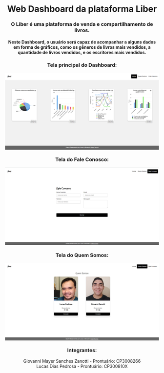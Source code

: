 <h1 align="center">
    Web Dashboard da plataforma Liber
</h1>

<h3 align="center">
  O Liber é uma plataforma de venda e compartilhamento de livros.
</h3>

<h4 align="center">
  Neste Dashboard, o usuário será capaz de acompanhar a alguns dados em forma de gráficos, como os gêneros de livros mais vendidos, a quantidade de livros vendidos, e os escritores mais vendidos.
</h4>

<h3 align="center">
  Tela principal do Dashboard:
</h3>
<img src="./img/tela1.png" align="center" />

<h3 align="center">
  Tela do Fale Conosco:
</h3>
<img src="./img/tela3.png" align="center" />

<h3 align="center">
  Tela do Quem Somos:
</h3>
<img src="./img/tela2.png" align="center" />

<div align="center" margin-bottom="30">
    <h3>Integrantes: </h3> 
    <div>Giovanni Mayer Sanches Zanotti - Prontuário: CP3008266</div>
    <div>Lucas Dias Pedrosa - Prontuário: CP300810X</div>
</div>

